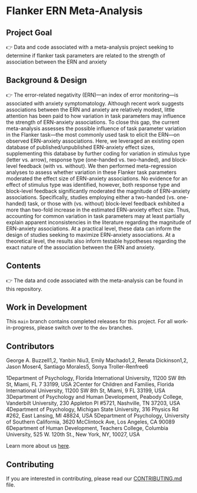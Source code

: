 # Flanker ERN Meta-Analysis

## Project Goal
:point_right: Data and code associated with a meta-analysis project seeking to determine if flanker task parameters are related to the strength of association between the ERN and anxiety

## Background & Design
:point_right: The error-related negativity (ERN)—an index of error monitoring—is associated with anxiety symptomatology. Although recent work suggests associations between the ERN and anxiety are relatively modest, little attention has been paid to how variation in task parameters may influence the strength of ERN-anxiety associations. To close this gap, the current meta-analysis assesses the possible influence of task parameter variation in the Flanker task—the most commonly used task to elicit the ERN—on observed ERN-anxiety associations. Here, we leveraged an existing open database of published/unpublished ERN-anxiety effect sizes, supplementing this database by further coding for variation in stimulus type (letter vs. arrow), response type (one-handed vs. two-handed), and block-level feedback (with vs. without). We then performed meta-regression analyses to assess whether variation in these Flanker task parameters moderated the effect size of ERN-anxiety associations. No evidence for an effect of stimulus type was identified, however, both response type and block-level feedback significantly moderated the magnitude of ERN-anxiety associations. Specifically, studies employing either a two-handed (vs. one-handed) task, or those with (vs. without) block-level feedback exhibited a more than two-fold increase in the estimated ERN-anxiety effect size. Thus, accounting for common variation in task parameters may at least partially explain apparent inconsistencies in the literature regarding the magnitude of ERN-anxiety associations. At a practical level, these data can inform the design of studies seeking to maximize ERN-anxiety associations. At a theoretical level, the results also inform testable hypotheses regarding the exact nature of the association between the ERN and anxiety.

## Contents
:point_right: The data and code associated with the meta-analysis can be found in this repository.


## Work in Development
This `main` branch contains completed releases for this project. For all work-in-progress, please switch over to the `dev` branches.


## Contributors
George A. Buzzell1,2, Yanbin Niu3, Emily Machado1,2, Renata Dickinson1,2, Jason Moser4, Santiago Morales5, Sonya Troller-Renfree6

1Department of Psychology, Florida International University, 11200 SW 8th St, Miami, FL 7 33199, USA
2Center for Children and Families, Florida International University, 11200 SW 8th St, Miami, 9 FL 33199, USA
3Department of Psychology and Human Development, Peabody College, Vanderbilt University, 230 Appleton Pl #5721, Nashville, TN 37203, USA
4Department of Psychology, Michigan State University, 316 Physics Rd #262, East Lansing, MI 48824, USA
5Department of Psychology, University of Southern California, 3620 McClintock Ave, Los Angeles, CA 90089
6Department of Human Development, Teachers College, Columbia University, 525 W. 120th St., New York, NY, 10027, USA

Learn more about us [here](https://www.ndclab.com/people).


## Contributing
If you are interested in contributing, please read our [CONTRIBUTING.md](CONTRIBUTING.md) file.

